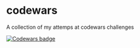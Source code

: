 # codewars

A collection of my attemps at codewars challenges

[![Codewars badge](https://www.codewars.com/users/sbentley85/badges/large "Codewars badge")](https://www.codewars.com/users/sbentley85)
